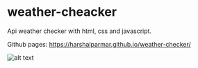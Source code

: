 # weather-cheacker

Api weather checker with html, css and javascript.

Github pages: https://harshalparmar.github.io/weather-checker/

![alt text](https://raw.githubusercontent.com/harshalparmar/weather-checker/main/weather-checker-img.png)
